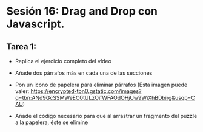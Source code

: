 # Sesión 16: Drag and Drop con Javascript.

## Tarea 1:

- Replica el ejercicio completo del vídeo

- Añade dos párrafos más en cada una de las secciones

- Pon un icono de papelera para eliminar párrafos (Esta imagen puede valer: https://encrypted-tbn0.gstatic.com/images?q=tbn:ANd9GcSSMWeEC0tULzOjfWFAOdOHjUw9WjXhBDbirg&usqp=CAU)

- Añade el código necesario para que al arrastrar un fragmento del puzzle a la papelera, éste se elimine